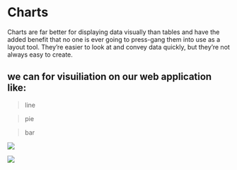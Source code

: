 # Charts

Charts are far better for displaying data visually than tables and have the added benefit that no one is ever going to press-gang them into use as a layout tool. They’re easier to look at and convey data quickly, but they’re not always easy to create.

## we can for visuiliation on our web application like:

> line

> pie

> bar

![](https://canvasjs.com/wp-content/uploads/images/gallery/javascript-charts/overview/javascript-charts-graphs-index-data-label.png)


![](https://miro.medium.com/max/629/1*rzNBRBt1RCr4NsN4Lb7V1Q.png)

